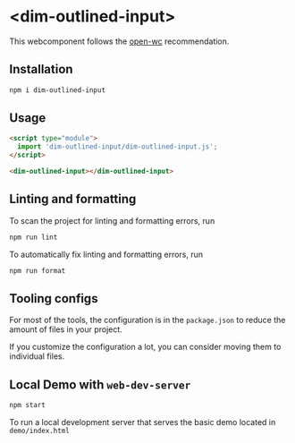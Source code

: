 # \<dim-outlined-input>

This webcomponent follows the [open-wc](https://github.com/open-wc/open-wc) recommendation.

## Installation

```bash
npm i dim-outlined-input
```

## Usage

```html
<script type="module">
  import 'dim-outlined-input/dim-outlined-input.js';
</script>

<dim-outlined-input></dim-outlined-input>
```

## Linting and formatting

To scan the project for linting and formatting errors, run

```bash
npm run lint
```

To automatically fix linting and formatting errors, run

```bash
npm run format
```


## Tooling configs

For most of the tools, the configuration is in the `package.json` to reduce the amount of files in your project.

If you customize the configuration a lot, you can consider moving them to individual files.

## Local Demo with `web-dev-server`

```bash
npm start
```

To run a local development server that serves the basic demo located in `demo/index.html`
